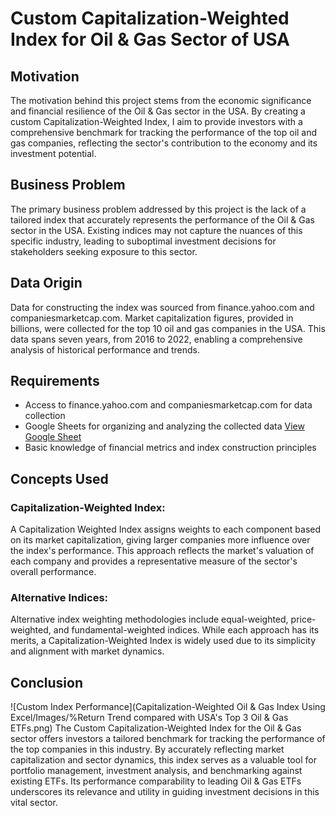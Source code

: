 # Custom Capitalization-Weighted Index for Oil & Gas Sector of USA 

## Motivation
The motivation behind this project stems from the economic significance and financial resilience of the Oil & Gas sector in the USA. By creating a custom Capitalization-Weighted Index, I aim to provide investors with a comprehensive benchmark for tracking the performance of the top oil and gas companies, reflecting the sector's contribution to the economy and its investment potential.

## Business Problem
The primary business problem addressed by this project is the lack of a tailored index that accurately represents the performance of the Oil & Gas sector in the USA. Existing indices may not capture the nuances of this specific industry, leading to suboptimal investment decisions for stakeholders seeking exposure to this sector.

## Data Origin
Data for constructing the index was sourced from finance.yahoo.com and companiesmarketcap.com. Market capitalization figures, provided in billions, were collected for the top 10 oil and gas companies in the USA. This data spans seven years, from 2016 to 2022, enabling a comprehensive analysis of historical performance and trends.

## Requirements
- Access to finance.yahoo.com and companiesmarketcap.com for data collection
- Google Sheets for organizing and analyzing the collected data [View Google Sheet]([link_to_google_sheet](https://docs.google.com/spreadsheets/d/1eBIVOjuR5DE0ET9Uq1hY8y3MTrIl4-jCEhmjCAlGqUE/edit?usp=sharing))
- Basic knowledge of financial metrics and index construction principles

## Concepts Used
### Capitalization-Weighted Index:
A Capitalization Weighted Index assigns weights to each component based on its market capitalization, giving larger companies more influence over the index's performance. This approach reflects the market's valuation of each company and provides a representative measure of the sector's overall performance.

### Alternative Indices:
Alternative index weighting methodologies include equal-weighted, price-weighted, and fundamental-weighted indices. While each approach has its merits, a Capitalization-Weighted Index is widely used due to its simplicity and alignment with market dynamics.

## Conclusion
![Custom Index Performance](Capitalization-Weighted Oil & Gas Index Using Excel/Images/%Return Trend compared with USA's Top 3 Oil & Gas ETFs.png)
The Custom Capitalization-Weighted Index for the Oil & Gas sector offers investors a tailored benchmark for tracking the performance of the top companies in this industry. By accurately reflecting market capitalization and sector dynamics, this index serves as a valuable tool for portfolio management, investment analysis, and benchmarking against existing ETFs. Its performance comparability to leading Oil & Gas ETFs underscores its relevance and utility in guiding investment decisions in this vital sector.
